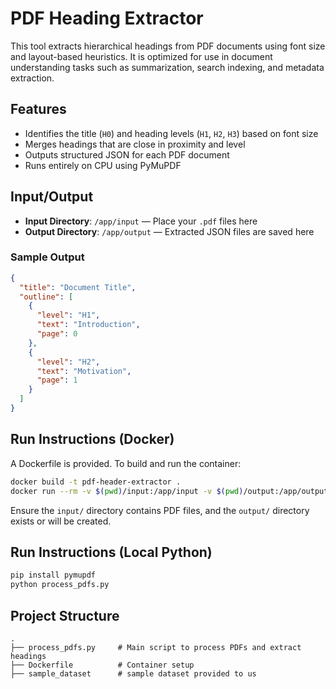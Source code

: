 # PDF Heading Extractor

This tool extracts hierarchical headings from PDF documents using font size and layout-based heuristics. It is optimized for use in document understanding tasks such as summarization, search indexing, and metadata extraction.

## Features

- Identifies the title (`H0`) and heading levels (`H1`, `H2`, `H3`) based on font size
- Merges headings that are close in proximity and level
- Outputs structured JSON for each PDF document
- Runs entirely on CPU using PyMuPDF

## Input/Output

- **Input Directory**: `/app/input` — Place your `.pdf` files here
- **Output Directory**: `/app/output` — Extracted JSON files are saved here

### Sample Output
```json
{
  "title": "Document Title",
  "outline": [
    {
      "level": "H1",
      "text": "Introduction",
      "page": 0
    },
    {
      "level": "H2",
      "text": "Motivation",
      "page": 1
    }
  ]
}
```

## Run Instructions (Docker)

A Dockerfile is provided. To build and run the container:

```bash
docker build -t pdf-header-extractor .
docker run --rm -v $(pwd)/input:/app/input -v $(pwd)/output:/app/output pdf-header-extractor
```

Ensure the `input/` directory contains PDF files, and the `output/` directory exists or will be created.

## Run Instructions (Local Python)

```bash
pip install pymupdf
python process_pdfs.py
```

## Project Structure

```
.
├── process_pdfs.py     # Main script to process PDFs and extract headings
├── Dockerfile          # Container setup
├── sample_dataset      # sample dataset provided to us
```

